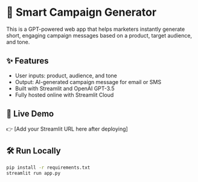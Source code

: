 # 📣 Smart Campaign Generator

This is a GPT-powered web app that helps marketers instantly generate short, engaging campaign messages based on a product, target audience, and tone.

## ✨ Features
- User inputs: product, audience, and tone
- Output: AI-generated campaign message for email or SMS
- Built with Streamlit and OpenAI GPT-3.5
- Fully hosted online with Streamlit Cloud

## 🚀 Live Demo
👉 [Add your Streamlit URL here after deploying]

## 🛠️ Run Locally
```bash
pip install -r requirements.txt
streamlit run app.py
